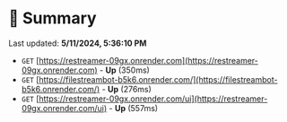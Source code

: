 # 📖 Summary
Last updated: **5/11/2024, 5:36:10 PM**

- `GET` [https://restreamer-09gx.onrender.com](https://restreamer-09gx.onrender.com) - **Up** (350ms)
- `GET` [https://filestreambot-b5k6.onrender.com/](https://filestreambot-b5k6.onrender.com/) - **Up** (276ms)
- `GET` [https://restreamer-09gx.onrender.com/ui](https://restreamer-09gx.onrender.com/ui) - **Up** (557ms)
